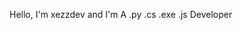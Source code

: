 Hello, I'm xezzdev and I'm A .py .cs .exe .js Developer
<!---
xezzdev/xezzdev is a ✨ special ✨ repository because its `README.md` (this file) appears on your GitHub profile.
You can click the Preview link to take a look at your changes.
--->
